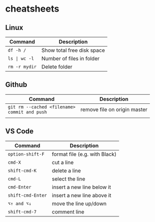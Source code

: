 # cheatsheets

## Linux

| Command        | Description          |
| ------------- |-------------|
| `df -h /`       | Show total free disk space |
| `ls \| wc -l`    | Number of files in folder      |
| `rm -r mydir` | Delete folder      |



## Github

| Command        | Description           |
| ------------- |-------------|
| `git rm --cached <filename>`<br> `commit and push`| remove file on origin master  |
|     |       |


## VS Code

| Command        | Description           |
| ------------- |-------------|
| `option-shift-F`     | format file (e.g. with Black) |
| `cmd-X`              | cut a line |
| `shift-cmd-K`        | delete a line |
| `cmd-L`              | select the line |
| `cmd-Enter`          | insert a new line below it |
| `shift-cmd-Enter`    | insert a new line above it |
| `⌥↑ and ⌥↓`          | move the line up/down |
| `shift-cmd-7`        | comment line|


    